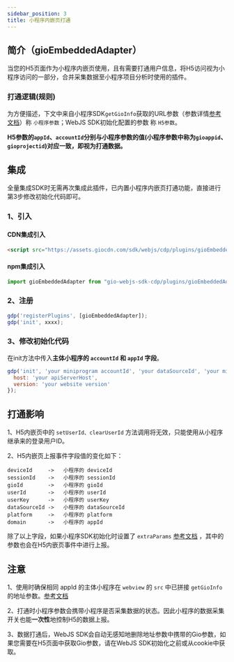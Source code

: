 ```yaml
---
sidebar_position: 3
title: 小程序内嵌页打通
---
```

## 简介（gioEmbeddedAdapter）

当您的H5页面作为小程序内嵌页使用，且有需要打通用户信息，将H5访问视为小程序访问的一部分，合并采集数据至小程序项目分析时使用的插件。

### 打通逻辑(规则)

为方便描述，下文中来自小程序SDK`getGioInfo`获取的URL参数（参数详情[参考文档](/docs/miniprogram/3.8/commonlyApi#9与h5打通用户数据getgioinfo)）称 `小程序参数`；WebJS SDK初始化配置的参数 称 `H5参数`。

**H5参数的`appId`、`accountId`分别与小程序参数的值(小程序参数中称为`gioappid`、`gioprojectid`)对应一致，即视为打通数据。**

## 集成

全量集成SDK时无需再次集成此插件，已内置小程序内嵌页打通功能，直接进行第3步修改初始化代码即可。

### 1、引入

#### CDN集成引入

```html
<script src="https://assets.giocdn.com/sdk/webjs/cdp/plugins/gioEmbeddedAdapter.js"></script>
```

#### npm集成引入

```js
import gioEmbeddedAdapter from "gio-webjs-sdk-cdp/plugins/gioEmbeddedAdapter"
```

### 2、注册

```js
gdp('registerPlugins', [gioEmbeddedAdapter]);
gdp('init', xxxx);
```

### 3、修改初始化代码

在init方法中传入**主体小程序的 `accountId` 和 `appId` 字段**。

```js
gdp('init', 'your miniprogram accountId', 'your dataSourceId', 'your miniprogram appId', {
  host: 'your apiServerHost',
  version: 'your website version'
});
```

## 打通影响

1、H5内嵌页中的 `setUserId、clearUserId` 方法调用将无效，只能使用从小程序继承来的登录用户ID。

2、H5内嵌页上报事件字段值的变化如下：

```text
deviceId     ->   小程序的 deviceId
sessionId    ->   小程序的 sessionId
gioId        ->   小程序的 gioId
userId       ->   小程序的 userId
userKey      ->   小程序的 userKey
dataSourceId ->   小程序的 dataSourceId
platform     ->   小程序的 platform
domain       ->   小程序的 appId
```

除了以上字段，如果小程序SDK初始化时设置了 `extraParams` [参考文档](/docs/webjs/3.8/initSettings) ，其中的参数也会在H5内嵌页事件中进行上报。

## 注意

1、使用时确保相同 appId 的主体小程序在 `webview` 的 `src` 中已拼接 `getGioInfo` 的地址参数。[参考文档](/docs/miniprogram/3.8/commonlyApi#9与h5打通用户数据getgioinfo)

2、打通时小程序参数会携带小程序是否采集数据的状态。因此小程序的数据采集开关也能**一次性**地控制H5的数据上报。

3、数据打通后，WebJS SDK会自动无感知地删除地址参数中携带的Gio参数，如果您需要在H5页面中获取Gio参数，请在WebJS SDK初始化之前或从cookie中获取。
